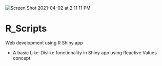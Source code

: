 ![Screen Shot 2021-04-02 at 2 11 11 PM](https://user-images.githubusercontent.com/81675239/113399154-5b03a680-93bd-11eb-9a16-518f691c3ff0.png)
# R_Scripts
Web development using R Shiny app
- A basic Like-Dislike functionality in Shiny app using Reactive Values concept
